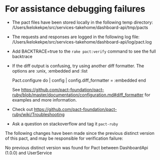# For assistance debugging failures

* The pact files have been stored locally in the following temp directory:
    /Users/kelokekpe/src/services-takehome/dashboard-api/tmp/pacts

* The requests and responses are logged in the following log file:
    /Users/kelokekpe/src/services-takehome/dashboard-api/log/pact.log

* Add BACKTRACE=true to the `rake pact:verify` command to see the full backtrace

* If the diff output is confusing, try using another diff formatter.
  The options are :unix, :embedded and :list

    Pact.configure do | config |
      config.diff_formatter = :embedded
    end

  See https://github.com/pact-foundation/pact-ruby/blob/master/documentation/configuration.md#diff_formatter for examples and more information.

* Check out https://github.com/pact-foundation/pact-ruby/wiki/Troubleshooting

* Ask a question on stackoverflow and tag it `pact-ruby`


The following changes have been made since the previous distinct version of this pact, and may be responsible for verification failure:

No previous distinct version was found for Pact between DashboardApi (1.0.0) and UserService